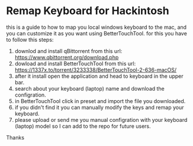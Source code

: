 # Remap Keyboard for Hackintosh
this is a guide to how to map you local windows keyboard to the mac, and you can customize it as you want using BetterTouchTool. for this you have to follow this steps:
1. downlod and install qBittorrent from this url: https://www.qbittorrent.org/download.php
2. dowload and install BetterTouchTool from this url: https://1337x.to/torrent/3233338/BetterTouchTool-2-636-macOS/
3. after it install open the application and head to keyboard in the upper bar.
4. search about your keyboard (laptop) name and download the configration.
5. in BetterTouchTool click in preset and import the file you downloaded.
6. if you didn't find it you can manually modify the keys and remap your keyboard.
7. please upload or send me you manual configration with your keyboard (laptop) model so I can add to the repo for future users.

Thanks
